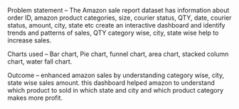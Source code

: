 Problem statement – The Amazon sale report dataset has information about order ID, amazon product categories, size, courier status, QTY, date, courier status, amount, city, state etc create an interactive dashboard and identify trends and patterns of sales, QTY category wise, city, state wise help to increase sales.


Charts used – Bar chart, Pie chart, funnel chart, area chart, stacked column chart, water fall chart.


Outcome – enhanced amazon sales by understanding category wise, city, state wise sales amount. this dashboard helped amazon to understand which product to sold in which state and city and which product category makes more profit.
